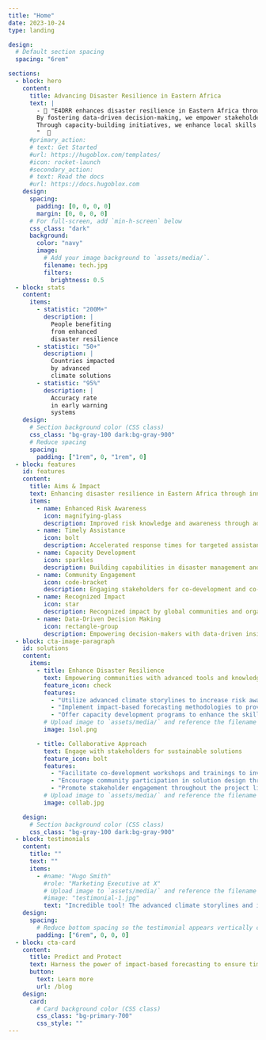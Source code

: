 ```yaml
---
title: "Home"
date: 2023-10-24
type: landing

design:
  # Default section spacing
  spacing: "6rem"

sections:
  - block: hero
    content:
      title: Advancing Disaster Resilience in Eastern Africa
      text: |
        - 🧱 "E4DRR enhances disaster resilience in Eastern Africa through advanced climate storylines and impact-based forecasting. Our project accelerates targeted assistance for fragile and crisis-affected communities, benefiting over 200 million people by 2026. 
        By fostering data-driven decision-making, we empower stakeholders to effectively manage and mitigate disaster risks, ensuring a more resilient and prepared future for the region.
        Through capacity-building initiatives, we enhance local skills and knowledge, enabling more coordinated and efficient disaster response strategies.
        "  🧱
      #primary_action:
      # text: Get Started
      #url: https://hugoblox.com/templates/
      #icon: rocket-launch
      #secondary_action:
      # text: Read the docs
      #url: https://docs.hugoblox.com
    design:
      spacing:
        padding: [0, 0, 0, 0]
        margin: [0, 0, 0, 0]
      # For full-screen, add `min-h-screen` below
      css_class: "dark"
      background:
        color: "navy"
        image:
          # Add your image background to `assets/media/`.
          filename: tech.jpg
          filters:
            brightness: 0.5
  - block: stats
    content:
      items:
        - statistic: "200M+"
          description: |
            People benefiting  
            from enhanced  
            disaster resilience
        - statistic: "50+"
          description: |
            Countries impacted  
            by advanced  
            climate solutions
        - statistic: "95%"
          description: |
            Accuracy rate  
            in early warning  
            systems
    design:
      # Section background color (CSS class)
      css_class: "bg-gray-100 dark:bg-gray-900"
      # Reduce spacing
      spacing:
        padding: ["1rem", 0, "1rem", 0]
  - block: features
    id: features
    content:
      title: Aims & Impact
      text: Enhancing disaster resilience in Eastern Africa through innovative solutions 🌍
      items:
        - name: Enhanced Risk Awareness
          icon: magnifying-glass
          description: Improved risk knowledge and awareness through advanced climate storylines and impact-based forecasting.
        - name: Timely Assistance
          icon: bolt
          description: Accelerated response times for targeted assistance to vulnerable communities..
        - name: Capacity Development
          icon: sparkles
          description: Building capabilities in disaster management and decision-making through training and workshops.
        - name: Community Engagement
          icon: code-bracket
          description: Engaging stakeholders for co-development and co-production of solutions for disaster resilience.
        - name: Recognized Impact
          icon: star
          description: Recognized impact by global communities and organizations, supporting sustainable development goals.
        - name: Data-Driven Decision Making
          icon: rectangle-group
          description: Empowering decision-makers with data-driven insights for effective disaster management and response strategies.
  - block: cta-image-paragraph
    id: solutions
    content:
      items:
        - title: Enhance Disaster Resilience
          text: Empowering communities with advanced tools and knowledge
          feature_icon: check
          features:
            - "Utilize advanced climate storylines to increase risk awareness among communities, enabling them to better understand and prepare   for potential hazards."
            - "Implement impact-based forecasting methodologies to provide timely and accurate information for disaster response efforts, ensuring    resources are allocated effectively."
            - "Offer capacity development programs to enhance the skills and knowledge of stakeholders involved in disaster management, enabling more efficient and coordinated response strategies."
          # Upload image to `assets/media/` and reference the filename here
          image: 1sol.png

        - title: Collaborative Approach
          text: Engage with stakeholders for sustainable solutions
          feature_icon: bolt
          features:
            - "Facilitate co-development workshops and trainings to involve stakeholders in the design and implementation of disaster resilience solutions, ensuring their needs and perspectives are considered."
            - "Encourage community participation in solution design through engagement activities and feedback mechanisms, fostering a sense of ownership and empowerment among local communities."
            - "Promote stakeholder engagement throughout the project lifecycle to foster partnerships and collaboration, maximizing the impact and sustainability of implemented solutions."
          # Upload image to `assets/media/` and reference the filename here
          image: collab.jpg

    design:
      # Section background color (CSS class)
      css_class: "bg-gray-100 dark:bg-gray-900"
  - block: testimonials
    content:
      title: ""
      text: ""
      items:
        - #name: "Hugo Smith"
          #role: "Marketing Executive at X"
          # Upload image to `assets/media/` and reference the filename here
          #image: "testimonial-1.jpg"
          text: "Incredible tool! The advanced climate storylines and impact-based forecasting have revolutionized our disaster preparedness, making our community safer and more resilient."
    design:
      spacing:
        # Reduce bottom spacing so the testimonial appears vertically centered between sections
        padding: ["6rem", 0, 0, 0]
  - block: cta-card
    content:
      title: Predict and Protect
      text: Harness the power of impact-based forecasting to ensure timely and accurate disaster response, safeguarding vulnerable populations.
      button:
        text: Learn more
        url: /blog
    design:
      card:
        # Card background color (CSS class)
        css_class: "bg-primary-700"
        css_style: ""
---
```

